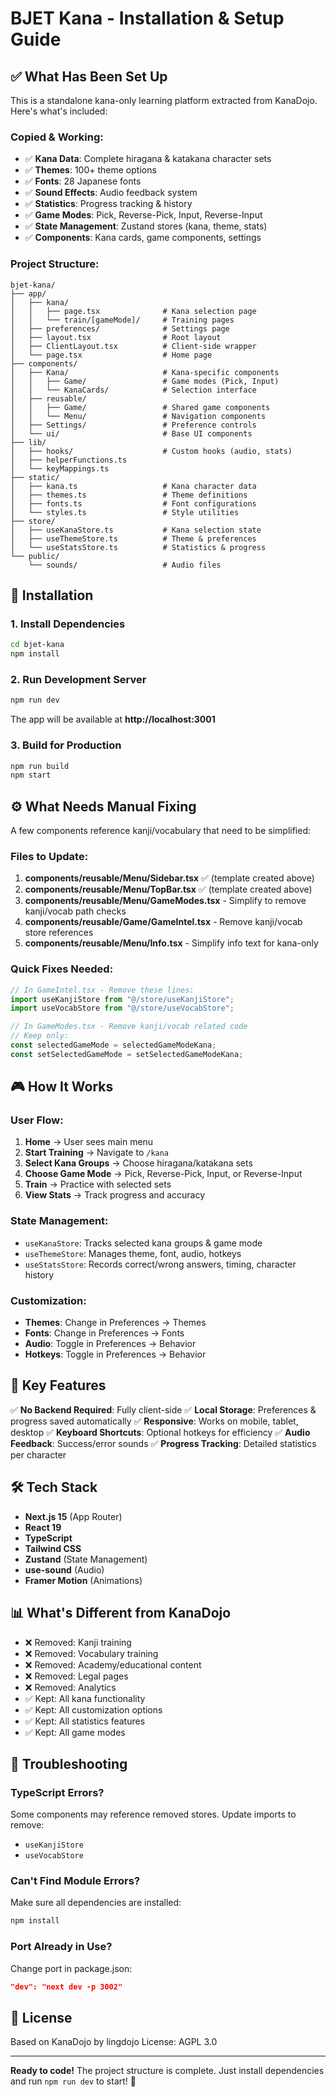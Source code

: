 # BJET Kana - Installation & Setup Guide

## ✅ What Has Been Set Up

This is a standalone kana-only learning platform extracted from KanaDojo. Here's what's included:

### Copied & Working:

- ✅ **Kana Data**: Complete hiragana & katakana character sets
- ✅ **Themes**: 100+ theme options
- ✅ **Fonts**: 28 Japanese fonts
- ✅ **Sound Effects**: Audio feedback system
- ✅ **Statistics**: Progress tracking & history
- ✅ **Game Modes**: Pick, Reverse-Pick, Input, Reverse-Input
- ✅ **State Management**: Zustand stores (kana, theme, stats)
- ✅ **Components**: Kana cards, game components, settings

### Project Structure:

```
bjet-kana/
├── app/
│   ├── kana/
│   │   ├── page.tsx              # Kana selection page
│   │   └── train/[gameMode]/     # Training pages
│   ├── preferences/              # Settings page
│   ├── layout.tsx                # Root layout
│   ├── ClientLayout.tsx          # Client-side wrapper
│   └── page.tsx                  # Home page
├── components/
│   ├── Kana/                     # Kana-specific components
│   │   ├── Game/                 # Game modes (Pick, Input)
│   │   └── KanaCards/            # Selection interface
│   ├── reusable/
│   │   ├── Game/                 # Shared game components
│   │   └── Menu/                 # Navigation components
│   ├── Settings/                 # Preference controls
│   └── ui/                       # Base UI components
├── lib/
│   ├── hooks/                    # Custom hooks (audio, stats)
│   ├── helperFunctions.ts
│   └── keyMappings.ts
├── static/
│   ├── kana.ts                   # Kana character data
│   ├── themes.ts                 # Theme definitions
│   ├── fonts.ts                  # Font configurations
│   └── styles.ts                 # Style utilities
├── store/
│   ├── useKanaStore.ts           # Kana selection state
│   ├── useThemeStore.ts          # Theme & preferences
│   └── useStatsStore.ts          # Statistics & progress
└── public/
    └── sounds/                   # Audio files

```

## 🚀 Installation

### 1. Install Dependencies

```bash
cd bjet-kana
npm install
```

### 2. Run Development Server

```bash
npm run dev
```

The app will be available at **http://localhost:3001**

### 3. Build for Production

```bash
npm run build
npm start
```

## ⚙️ What Needs Manual Fixing

A few components reference kanji/vocabulary that need to be simplified:

### Files to Update:

1. **components/reusable/Menu/Sidebar.tsx** ✅ (template created above)
2. **components/reusable/Menu/TopBar.tsx** ✅ (template created above)
3. **components/reusable/Menu/GameModes.tsx** - Simplify to remove kanji/vocab path checks
4. **components/reusable/Game/GameIntel.tsx** - Remove kanji/vocab store references
5. **components/reusable/Menu/Info.tsx** - Simplify info text for kana-only

### Quick Fixes Needed:

```typescript
// In GameIntel.tsx - Remove these lines:
import useKanjiStore from "@/store/useKanjiStore";
import useVocabStore from "@/store/useVocabStore";

// In GameModes.tsx - Remove kanji/vocab related code
// Keep only:
const selectedGameMode = selectedGameModeKana;
const setSelectedGameMode = setSelectedGameModeKana;
```

## 🎮 How It Works

### User Flow:

1. **Home** → User sees main menu
2. **Start Training** → Navigate to `/kana`
3. **Select Kana Groups** → Choose hiragana/katakana sets
4. **Choose Game Mode** → Pick, Reverse-Pick, Input, or Reverse-Input
5. **Train** → Practice with selected sets
6. **View Stats** → Track progress and accuracy

### State Management:

- `useKanaStore`: Tracks selected kana groups & game mode
- `useThemeStore`: Manages theme, font, audio, hotkeys
- `useStatsStore`: Records correct/wrong answers, timing, character history

### Customization:

- **Themes**: Change in Preferences → Themes
- **Fonts**: Change in Preferences → Fonts
- **Audio**: Toggle in Preferences → Behavior
- **Hotkeys**: Toggle in Preferences → Behavior

## 📝 Key Features

✅ **No Backend Required**: Fully client-side
✅ **Local Storage**: Preferences & progress saved automatically
✅ **Responsive**: Works on mobile, tablet, desktop
✅ **Keyboard Shortcuts**: Optional hotkeys for efficiency
✅ **Audio Feedback**: Success/error sounds
✅ **Progress Tracking**: Detailed statistics per character

## 🛠️ Tech Stack

- **Next.js 15** (App Router)
- **React 19**
- **TypeScript**
- **Tailwind CSS**
- **Zustand** (State Management)
- **use-sound** (Audio)
- **Framer Motion** (Animations)

## 📊 What's Different from KanaDojo

- ❌ Removed: Kanji training
- ❌ Removed: Vocabulary training
- ❌ Removed: Academy/educational content
- ❌ Removed: Legal pages
- ❌ Removed: Analytics
- ✅ Kept: All kana functionality
- ✅ Kept: All customization options
- ✅ Kept: All statistics features
- ✅ Kept: All game modes

## 🐛 Troubleshooting

### TypeScript Errors?

Some components may reference removed stores. Update imports to remove:

- `useKanjiStore`
- `useVocabStore`

### Can't Find Module Errors?

Make sure all dependencies are installed:

```bash
npm install
```

### Port Already in Use?

Change port in package.json:

```json
"dev": "next dev -p 3002"
```

## 📄 License

Based on KanaDojo by lingdojo
License: AGPL 3.0

---

**Ready to code!** The project structure is complete. Just install dependencies and run `npm run dev` to start! 🎌
